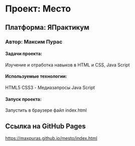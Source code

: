 # Проект: Место

## Платформа: ЯПрактикум
### Автор: Максим Пурас

#### Задачи проекта:
Изучение и отработка навыков в HTML и CSS, Java Script

#### Используемые технологии:
HTML5
CSS3 - Медиазапросы
Java Script

#### Запуск проекта:
Запустить в браузере файл index.html

## Ссылка на GitHub Pages
https://maxpuras.github.io/mesto/index.html
